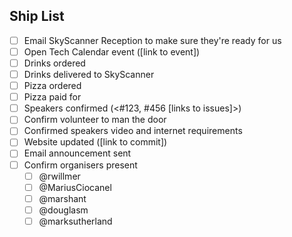 ## Ship List
- [ ] Email SkyScanner Reception to make sure they're ready for us
- [ ] Open Tech Calendar event ([link to event])
- [ ] Drinks ordered
- [ ] Drinks delivered to SkyScanner
- [ ] Pizza ordered
- [ ] Pizza paid for
- [ ] Speakers confirmed (<#123, #456 [links to issues]>)
- [ ] Confirm volunteer to man the door
- [ ] Confirmed speakers video and internet requirements
- [ ] Website updated ([link to commit])
- [ ] Email announcement sent
- [ ] Confirm organisers present
    - [ ] @rwillmer
    - [ ] @MariusCiocanel
    - [ ] @marshant
    - [ ] @douglasm
    - [ ] @marksutherland
